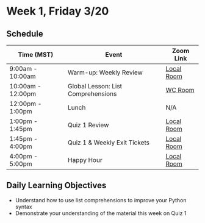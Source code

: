 # Week 1, Friday 3/20

## Schedule
| Time (MST)                  | Event                             | Zoom Link                                    |
|-----------------------|-----------------------------------|----------------------------------------------|
| 9:00am - 10:00am | Warm-up: Weekly Review             | [Local Room](https://generalassembly.zoom.us/j/4539501986) |
| 10:00am - 12:00pm | Global Lesson: List Comprehensions | [WC Room](https://generalassembly.zoom.us/j/860658072)   |
| 12:00pm - 1:00pm | Lunch                       | N/A |
| 1:00pm - 1:45pm  | Quiz 1 Review    | [Local Room](https://generalassembly.zoom.us/j/4539501986)   |
| 1:45pm - 4:00pm  | Quiz 1 & Weekly Exit Tickets | [Local Room](https://generalassembly.zoom.us/j/4539501986)  |
| 4:00pm - 5:00pm | Happy Hour | [Local Room](https://generalassembly.zoom.us/j/4539501986) |

## Daily Learning Objectives
- Understand how to use list comprehensions to improve your Python syntax
- Demonstrate your understanding of the material this week on Quiz 1
